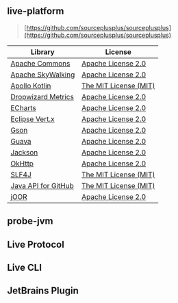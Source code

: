 ## live-platform
> [https://github.com/sourceplusplus/sourceplusplus](https://github.com/sourceplusplus/sourceplusplus)

| Library                                                         | License                                                          |
|-----------------------------------------------------------------|------------------------------------------------------------------|
| [Apache Commons](http://commons.apache.org/)                    | [Apache License 2.0](http://www.apache.org/licenses/LICENSE-2.0) |
| [Apache SkyWalking](http://skywalking.io/)                      | [Apache License 2.0](http://www.apache.org/licenses/LICENSE-2.0) |
| [Apollo Kotlin](https://github.com/apollographql/apollo-kotlin) | [The MIT License (MIT)](https://opensource.org/licenses/MIT)     |
| [Dropwizard Metrics](https://github.com/dropwizard/metrics)     | [Apache License 2.0](http://www.apache.org/licenses/LICENSE-2.0) |
| [ECharts](https://echarts.apache.org)                           | [Apache License 2.0](http://www.apache.org/licenses/LICENSE-2.0) |
| [Eclipse Vert.x](http://vertx.io/)                              | [Apache License 2.0](http://www.apache.org/licenses/LICENSE-2.0) |
| [Gson](https://github.com/google/gson/)                         | [Apache License 2.0](http://www.apache.org/licenses/LICENSE-2.0) |
| [Guava](https://github.com/google/guava)                        | [Apache License 2.0](http://www.apache.org/licenses/LICENSE-2.0) |
| [Jackson](https://github.com/codehaus/jackson)                  | [Apache License 2.0](http://www.apache.org/licenses/LICENSE-2.0) |
| [OkHttp](http://square.github.io/okhttp/)                       | [Apache License 2.0](http://www.apache.org/licenses/LICENSE-2.0) |
| [SLF4J](http://www.slf4j.org/)                                  | [The MIT License (MIT)](https://opensource.org/licenses/MIT)     |
| [Java API for GitHub](https://github.com/hub4j/github-api)      | [The MIT License (MIT)](https://opensource.org/licenses/MIT)     |
| [jOOR](https://github.com/jOOQ/jOOR)                            | [Apache License 2.0](http://www.apache.org/licenses/LICENSE-2.0) |  

## probe-jvm

## Live Protocol

## Live CLI

## JetBrains Plugin
